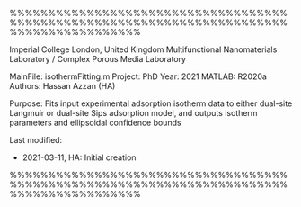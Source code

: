 %%%%%%%%%%%%%%%%%%%%%%%%%%%%%%%%%%%%%%%%%%%%%%%%%%%%%%%%%%%%%%%%%%%%%%%%%%%%%%%%%%%%%%%%%

Imperial College London, United Kingdom
Multifunctional Nanomaterials Laboratory / Complex Porous Media
Laboratory

MainFile: isothermFitting.m
Project:  PhD
Year:     2021
MATLAB:   R2020a
Authors:  Hassan Azzan (HA)

Purpose:
Fits input experimental adsorption isotherm data to either dual-site
Langmuir or dual-site Sips adsorption model, and outputs isotherm
parameters and ellipsoidal confidence bounds

Last modified:
- 2021-03-11, HA: Initial creation

%%%%%%%%%%%%%%%%%%%%%%%%%%%%%%%%%%%%%%%%%%%%%%%%%%%%%%%%%%%%%%%%%%%%%%%%%%%%%%%%%%%%%%%%%
